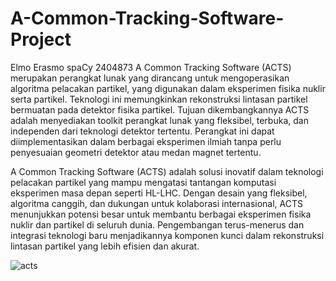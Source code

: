 # A-Common-Tracking-Software-Project
Elmo Erasmo
spaCy
2404873
A Common Tracking Software (ACTS) merupakan perangkat lunak yang dirancang untuk mengoperasikan algoritma pelacakan partikel, yang digunakan dalam eksperimen fisika nuklir serta partikel. Teknologi ini memungkinkan rekonstruksi lintasan partikel bermuatan pada detektor fisika partikel. Tujuan dikembangkannya ACTS adalah menyediakan toolkit perangkat lunak yang fleksibel, terbuka, dan independen dari teknologi detektor tertentu. Perangkat ini dapat diimplementasikan dalam berbagai eksperimen ilmiah tanpa perlu penyesuaian geometri detektor atau medan magnet tertentu.

A Common Tracking Software (ACTS) adalah solusi inovatif dalam teknologi pelacakan partikel yang mampu mengatasi tantangan komputasi eksperimen masa depan seperti HL-LHC. Dengan desain yang fleksibel, algoritma canggih, dan dukungan untuk kolaborasi internasional, ACTS menunjukkan potensi besar untuk membantu berbagai eksperimen fisika nuklir dan partikel di seluruh dunia. Pengembangan terus-menerus dan integrasi teknologi baru menjadikannya komponen kunci dalam rekonstruksi lintasan partikel yang lebih efisien dan akurat.

![acts](https://github.com/user-attachments/assets/2d11b1e9-8ca7-465a-b254-6e94106dc7a1)

